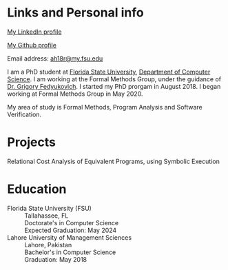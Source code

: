 # Links and Personal info

[My LinkedIn profile](https://www.linkedin.com/in/a-hamza/)

[My Github profile](https://github.com/a-hamza-r)

Email address: ah18r@my.fsu.edu

I am a PhD student at [Florida State University](https://www.fsu.edu/), [Department of Computer Science](https://www.cs.fsu.edu/). I am working at the Formal Methods Group, under the guidance of [Dr. Grigory Fedyukovich](http://www.cs.fsu.edu/~grigory/). I started my PhD prorgam in August 2018. I began working at Formal Methods Group in May 2020. 

My area of study is Formal Methods, Program Analysis and Software Verification. 


# Projects

<dl>
	<dt>Relational Cost Analysis of Equivalent Programs, using Symbolic Execution</dt>
	<dd></dd>
</dl>


# Education

<dl>
<dt>Florida State University (FSU)</dt>
<dd>Tallahassee, FL</dd>
<dd>Doctorate's in Computer Science</dd>
<dd>Expected Graduation: May 2024</dd>

<dt>Lahore University of Management Sciences
<dd>Lahore, Pakistan</dd>
<dd>Bachelor's in Computer Science</dd>
<dd>Graduation: May 2018</dd>
</dl>

